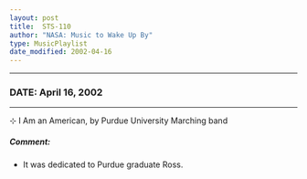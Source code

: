 ```yaml
---
layout: post
title:  STS-110
author: "NASA: Music to Wake Up By"
type: MusicPlaylist
date_modified: 2002-04-16
---
```


----
### DATE: April 16, 2002
----
⊹ I Am an American, by Purdue University Marching band

##### Comment:
* It was dedicated to Purdue graduate Ross.
